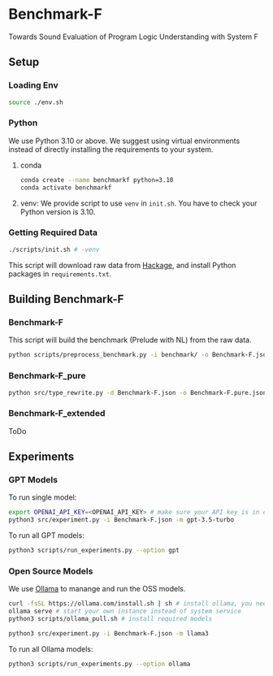 # Benchmark-F

Towards Sound Evaluation of Program Logic Understanding with System F

## Setup

### Loading Env

```sh
source ./env.sh
```

### Python

We use Python 3.10 or above.
We suggest using virtual environments instead of directly installing the requirements to your system.

1. conda
    ```sh
    conda create --name benchmarkf python=3.10
    conda activate benchmarkf
    ```

2. venv: We provide script to use `venv` in `init.sh`. You have to check your Python version is 3.10.

### Getting Required Data

```sh
./scripts/init.sh # -venv
```

This script will download raw data from [Hackage](https://hackage.haskell.org/),
and install Python packages in `requirements.txt`.

## Building Benchmark-F

### Benchmark-F

This script will build the benchmark (Prelude with NL) from the raw data.

```sh
python scripts/preprocess_benchmark.py -i benchmark/ -o Benchmark-F.json
```

### Benchmark-F_pure

```sh
python src/type_rewrite.py -d Benchmark-F.json -o Benchmark-F.pure.json
```

### Benchmark-F_extended

ToDo


## Experiments

### GPT Models

To run single model:

```sh
export OPENAI_API_KEY=<OPENAI_API_KEY> # make sure your API key is in environment
python3 src/experiment.py -i Benchmark-F.json -m gpt-3.5-turbo
```

To run all GPT models:

```sh
python3 scripts/run_experiments.py --option gpt
```

### Open Source Models

We use [Ollama](https://ollama.com/) to manange and run the OSS models.

```sh
curl -fsSL https://ollama.com/install.sh | sh # install ollama, you need sudo for this
ollama serve # start your own instance instead of system service
python3 scripts/ollama_pull.sh # install required models
```

```sh
python3 src/experiment.py -i Benchmark-F.json -m llama3
```

To run all Ollama models:

```sh
python3 scripts/run_experiments.py --option ollama
```